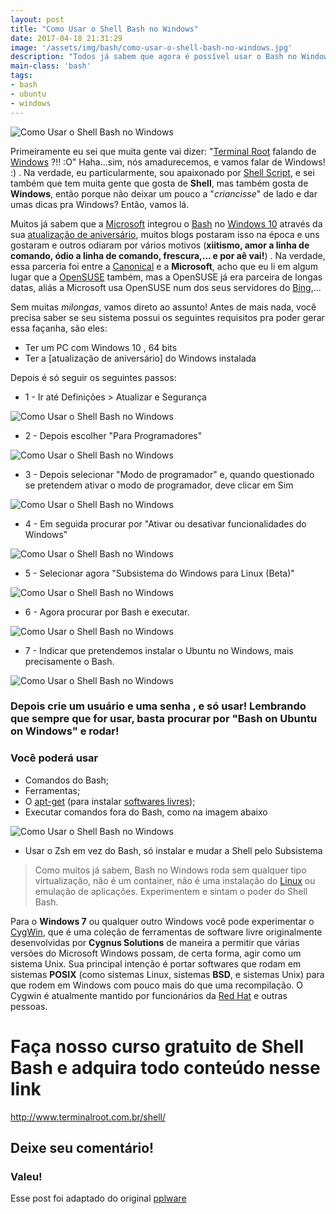 ```yaml
---
layout: post
title: "Como Usar o Shell Bash no Windows"
date: 2017-04-18 21:31:29
image: '/assets/img/bash/como-usar-o-shell-bash-no-windows.jpg'
description: "Todos já sabem que agora é possível usar o Bash no Windows nativamente, então vamos dar algumas dicas."
main-class: 'bash'
tags:
- bash
- ubuntu
- windows
---
```


<script>window.location = "http://terminalroot.com.br/2018/03/como-usar-o-shell-bash-no-windows.html";</script>

![Como Usar o Shell Bash no Windows](/assets/img/bash/como-usar-o-shell-bash-no-windows.jpg "Como Usar o Shell Bash no Windows")

Primeiramente eu sei que muita gente vai dizer: "[Terminal Root](http://terminalroot.com.br/) falando de [Windows](https://www.microsoft.com/pt-br/windows/) ?!! :O" Haha...sim, nós amadurecemos, e vamos falar de Windows! :) . Na verdade, eu particularmente, sou apaixonado por [Shell Script](http://terminalroot.com.br/shell/), e sei também que tem muita gente que gosta de __Shell__, mas também gosta de __Windows__, então porque não deixar um pouco a "*criancisse*" de lado e dar umas dicas pra Windows? Então, vamos lá.

Muitos já sabem que a [Microsoft](https://www.microsoft.com/) integrou o [Bash](https://www.gnu.org/software/bash/) no [Windows 10](https://www.microsoft.com/pt-br/software-download/windows10) através da sua [atualização de aniversário](https://support.microsoft.com/en-us/help/12387/windows-10-update-history), muitos blogs postaram isso na época e uns gostaram e outros odiaram por vários motivos (__xiitismo, amor a linha de comando, ódio a linha de comando, frescura,... e por aê vai!__) . Na verdade, essa parceria foi entre a [Canonical](https://www.canonical.com/) e a __Microsoft__, acho que eu li em algum lugar que a [OpenSUSE](https://pt.opensuse.org/) também, mas a OpenSUSE já era parceira de longas datas, aliás a Microsoft usa OpenSUSE num dos seus servidores do [Bing](https://www.bing.com/),...

Sem muitas *milongas*, vamos direto ao assunto! Antes de mais nada, você precisa saber se seu sistema possui os seguintes requisitos pra poder gerar essa façanha, são eles:

- Ter um PC com Windows 10 , 64 bits
- Ter a [atualização de aniversário] do Windows instalada

Depois é só seguir os seguintes passos:

+ 1 - Ir até Definições > Atualizar e Segurança

![Como Usar o Shell Bash no Windows](/assets/img/bash/como-usar-o-shell-bash-no-windows-0.jpg "Como Usar o Shell Bash no Windows")

+ 2 -  Depois escolher "Para Programadores"

![Como Usar o Shell Bash no Windows](/assets/img/bash/como-usar-o-shell-bash-no-windows-1.jpg "Como Usar o Shell Bash no Windows")

+ 3 - Depois selecionar "Modo de programador" e, quando questionado se pretendem ativar o modo de programador, deve clicar em Sim

![Como Usar o Shell Bash no Windows](/assets/img/bash/como-usar-o-shell-bash-no-windows-2.jpg "Como Usar o Shell Bash no Windows")

+ 4 - Em seguida procurar por "Ativar ou desativar funcionalidades do Windows"

![Como Usar o Shell Bash no Windows](/assets/img/bash/como-usar-o-shell-bash-no-windows-3.jpg "Como Usar o Shell Bash no Windows")

+ 5 - Selecionar agora "Subsistema do Windows para Linux (Beta)"

![Como Usar o Shell Bash no Windows](/assets/img/bash/como-usar-o-shell-bash-no-windows-4.jpg "Como Usar o Shell Bash no Windows")

+ 6 - Agora procurar por Bash e executar.

![Como Usar o Shell Bash no Windows](/assets/img/bash/como-usar-o-shell-bash-no-windows-5.jpg "Como Usar o Shell Bash no Windows")

+ 7 - Indicar que pretendemos instalar o Ubuntu no Windows, mais precisamente o Bash.

![Como Usar o Shell Bash no Windows](/assets/img/bash/como-usar-o-shell-bash-no-windows-6.jpg "Como Usar o Shell Bash no Windows")

### Depois crie um usuário e uma senha , e só usar! Lembrando que sempre que for usar, basta procurar por "Bash on Ubuntu on Windows" e rodar!

### Você poderá usar 

* Comandos do Bash; 
* Ferramentas;
* O [apt-get](https://www.debian.org/doc/manuals/apt-howto/ch-search.pt-br.html) (para instalar [softwares livres](https://www.gnu.org/philosophy/free-sw.pt-br.html));
* Executar comandos fora do Bash, como na imagem abaixo

![Como Usar o Shell Bash no Windows](/assets/img/bash/como-usar-o-shell-bash-no-windows-7.jpg "Como Usar o Shell Bash no Windows")

* Usar o Zsh em vez do Bash, só instalar e mudar a Shell pelo Subsistema


> Como muitos já sabem, Bash no Windows roda sem qualquer tipo virtualização, não é um container, não é uma instalação do [Linux](http://terminalroot.com.br/tags#linux) ou emulação de aplicações. Experimentem e sintam o poder do Shell Bash.

Para o __Windows 7__ ou qualquer outro Windows você pode experimentar o [CygWin](https://www.cygwin.com/), que é uma coleção de ferramentas de software livre originalmente desenvolvidas por __Cygnus Solutions__ de maneira a permitir que várias versões do Microsoft Windows possam, de certa forma, agir como um sistema Unix. Sua principal intenção é portar softwares que rodam em sistemas __POSIX__ (como sistemas Linux, sistemas __BSD__, e sistemas Unix) para que rodem em Windows com pouco mais do que uma recompilação. O Cygwin é atualmente mantido por funcionários da [Red Hat](https://www.redhat.com/) e outras pessoas.

# Faça nosso curso gratuito de Shell Bash e adquira todo conteúdo nesse link
<http://www.terminalroot.com.br/shell/>

## Deixe seu comentário!

### Valeu!

Esse post foi adaptado do original [pplware](https://pplware.sapo.pt/microsoft/como-activar-a-bash-no-windows-10-em-8-passos/)
